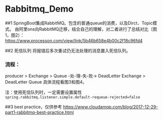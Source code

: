 # Rabbitmq_Demo
##1 
SpringBoot集成RabbitMQ。包含的普通queue的消费，以及Dirct、Topic模式。
由阿里ons向RabbitMQ迁移，结合自己的理解，对二者进行了总结对比（图1，图2）：https://www.processon.com/view/link/5b46b658e4b00c2f18c96fd4

##2 死信队列
将报错后多次重试仍无法处理的消息置入死信队列。
### 流程：
 producer > Exchange > Queue -处-理-失-败-> DeadLetter Exchange > DeadLetter Queue
 具体流程看图3和图4。
 
 注：使用死信队列时，一定需要设置属性
      ```spring.rabbitmq.listener.simple.default-requeue-rejected=false``` 


##3 
best practice，仅供参考
https://www.cloudamqp.com/blog/2017-12-29-part1-rabbitmq-best-practice.html
